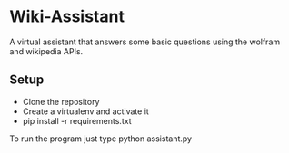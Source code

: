 # Wiki-Assistant
A virtual assistant that answers some basic questions using the wolfram and wikipedia APIs.

## Setup
- Clone the repository
- Create a virtualenv and activate it
- pip install -r requirements.txt

To run the program just type python assistant.py
